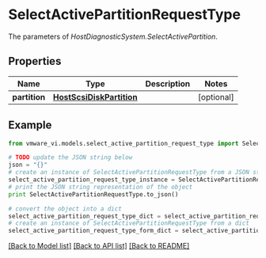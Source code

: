 # SelectActivePartitionRequestType

The parameters of *HostDiagnosticSystem.SelectActivePartition*. 

## Properties
Name | Type | Description | Notes
------------ | ------------- | ------------- | -------------
**partition** | [**HostScsiDiskPartition**](HostScsiDiskPartition.md) |  | [optional] 

## Example

```python
from vmware_vi.models.select_active_partition_request_type import SelectActivePartitionRequestType

# TODO update the JSON string below
json = "{}"
# create an instance of SelectActivePartitionRequestType from a JSON string
select_active_partition_request_type_instance = SelectActivePartitionRequestType.from_json(json)
# print the JSON string representation of the object
print SelectActivePartitionRequestType.to_json()

# convert the object into a dict
select_active_partition_request_type_dict = select_active_partition_request_type_instance.to_dict()
# create an instance of SelectActivePartitionRequestType from a dict
select_active_partition_request_type_form_dict = select_active_partition_request_type.from_dict(select_active_partition_request_type_dict)
```
[[Back to Model list]](../README.md#documentation-for-models) [[Back to API list]](../README.md#documentation-for-api-endpoints) [[Back to README]](../README.md)


